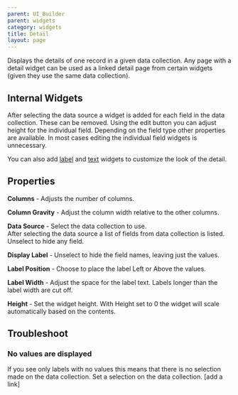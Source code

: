 ```yaml
---
parent: UI_Builder
parent: widgets
category: widgets
title: Detail
layout: page
---
```

Displays the details of one record in a given data collection. Any page with a detail widget can be used as a linked detail page from certain widgets (given they use the same data collection).

## Internal Widgets

After selecting the data source a widget is added for each field in the data collection. These can be removed. Using the edit button you can adjust height for the individual field. Depending on the field type other properties are available. In most cases editing the individual field widgets is unnecessary.

You can also add [label](../label/Label.md) and [text](../text/Text.md) widgets to customize the look of the detail.

## Properties

**Columns** - Adjusts the number of columns.

**Column Gravity** - Adjust the column width relative to the other columns.

**Data Source** - Select the data collection to use.\
After selecting the data source a list of fields from data collection is listed. Unselect to hide any field.

**Display Label** - Unselect to hide the field names, leaving just the values.

**Label Position** - Choose to place the label Left or Above the values.

**Label Width** - Adjust the space for the label text. Labels longer than the label width are cut off.

**Height** - Set the widget height. With Height set to 0 the widget will scale automatically based on the contents.

## Troubleshoot

### No values are displayed

If you see only labels with no values this means that there is no selection made on the data collection. Set a selection on the data collection. [add a link]
